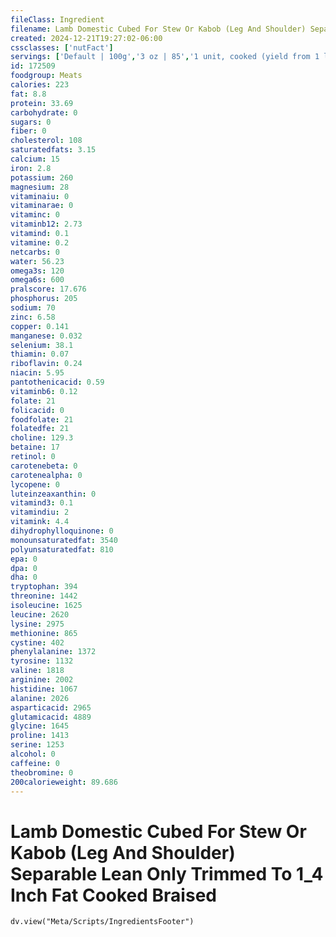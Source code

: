 ```yaml
---
fileClass: Ingredient
filename: Lamb Domestic Cubed For Stew Or Kabob (Leg And Shoulder) Separable Lean Only Trimmed To 1_4 Inch Fat Cooked Braised
created: 2024-12-21T19:27:02-06:00
cssclasses: ['nutFact']
servings: ['Default | 100g','3 oz | 85','1 unit, cooked (yield from 1 lb raw meat) | 272']
id: 172509
foodgroup: Meats
calories: 223
fat: 8.8
protein: 33.69
carbohydrate: 0
sugars: 0
fiber: 0
cholesterol: 108
saturatedfats: 3.15
calcium: 15
iron: 2.8
potassium: 260
magnesium: 28
vitaminaiu: 0
vitaminarae: 0
vitaminc: 0
vitaminb12: 2.73
vitamind: 0.1
vitamine: 0.2
netcarbs: 0
water: 56.23
omega3s: 120
omega6s: 600
pralscore: 17.676
phosphorus: 205
sodium: 70
zinc: 6.58
copper: 0.141
manganese: 0.032
selenium: 38.1
thiamin: 0.07
riboflavin: 0.24
niacin: 5.95
pantothenicacid: 0.59
vitaminb6: 0.12
folate: 21
folicacid: 0
foodfolate: 21
folatedfe: 21
choline: 129.3
betaine: 17
retinol: 0
carotenebeta: 0
carotenealpha: 0
lycopene: 0
luteinzeaxanthin: 0
vitamind3: 0.1
vitamindiu: 2
vitamink: 4.4
dihydrophylloquinone: 0
monounsaturatedfat: 3540
polyunsaturatedfat: 810
epa: 0
dpa: 0
dha: 0
tryptophan: 394
threonine: 1442
isoleucine: 1625
leucine: 2620
lysine: 2975
methionine: 865
cystine: 402
phenylalanine: 1372
tyrosine: 1132
valine: 1818
arginine: 2002
histidine: 1067
alanine: 2026
asparticacid: 2965
glutamicacid: 4889
glycine: 1645
proline: 1413
serine: 1253
alcohol: 0
caffeine: 0
theobromine: 0
200calorieweight: 89.686
---
```


# Lamb Domestic Cubed For Stew Or Kabob (Leg And Shoulder) Separable Lean Only Trimmed To 1_4 Inch Fat Cooked Braised

```dataviewjs
dv.view("Meta/Scripts/IngredientsFooter")
```